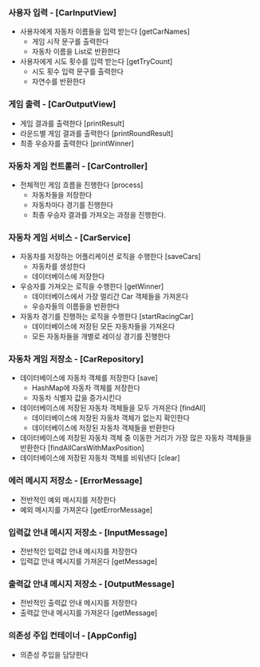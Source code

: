 ### 사용자 입력 - [CarInputView]
- 사용자에게 자동차 이름들을 입력 받는다 [getCarNames]
  - 게임 시작 문구를 출력한다 
  - 자동차 이름을 List로 반환한다
- 사용자에게 시도 횟수를 입력 받는다 [getTryCount]
  - 시도 횟수 입력 문구를 출력한다
  - 자연수를 반환한다

### 게임 출력 - [CarOutputView]
- 게임 결과를 출력한다 [printResult]
- 라운드별 게임 결과를 출력한다 [printRoundResult]
- 최종 우승자를 출력한다 [printWinner]

### 자동차 게임 컨트롤러 - [CarController]
- 전체적인 게임 흐름을 진행한다 [process]
  - 자동차들을 저장한다
  - 자동차마다 경기를 진행한다
  - 최종 우승자 결과를 가져오는 과정을 진행한다.

### 자동차 게임 서비스 - [CarService]
- 자동차를 저장하는 어플리케이션 로직을 수행한다 [saveCars]
  - 자동차를 생성한다
  - 데이터베이스에 저장한다
- 우승자를 가져오는 로직을 수행한다 [getWinner]
  - 데이터베이스에서 가장 멀리간 Car 객체들을 가져온다
  - 우승자들의 이름들을 반환한다
- 자동차 경기를 진행하는 로직을 수행한다 [startRacingCar]
  - 데이터베이스에 저장된 모든 자동차들을 가져온다
  - 모든 자동차들을 개별로 레이싱 경기를 진행한다

### 자동차 게임 저장소 - [CarRepository]
- 데이터베이스에 자동차 객체를 저장한다 [save]
  - HashMap에 자동차 객체를 저장한다
  - 자동차 식별자 값을 증가시킨다
- 데이터베이스에 저장된 자동차 객체들을 모두 가져온다 [findAll]
  - 데이터베이스에 저장된 자동차 객체가 없는지 확인한다
  - 데이터베이스에 저장된 자동차 객체들을 반환한다
- 데이터베이스에 저장된 자동차 객체 중 이동한 거리가 가장 많은 자동차 객체들을 반환한다 [findAllCarsWithMaxPosition]
- 데이터베이스에 저장된 자동차 객체를 비워낸다 [clear]

### 에러 메시지 저장소 - [ErrorMessage]
- 전반적인 예외 메시지를 저장한다
- 예외 메시지를 가져온다 [getErrorMessage]

### 입력값 안내 메시지 저장소 - [InputMessage]
- 전반적인 입력값 안내 메시지를 저장한다
- 입력값 안내 메시지를 가져온다 [getMessage]

### 출력값 안내 메시지 저장소 - [OutputMessage] 
- 전반적인 출력값 안내 메시지를 저장한다
- 출력값 안내 메시지를 가져온다 [getMessage]

### 의존성 주입 컨테이너 - [AppConfig]
- 의존성 주입을 담당한다
